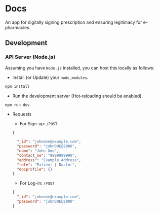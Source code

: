 # Docs

An app for digitally signing prescription and ensuring legitimacy for e-pharmacies.

## Development

### API Server (Node.js)

Assuming you have `Node.js` installed, you can host this locally as follows:

* Install (or Update) your `node_modules`.

```bash
npm install
```

* Run the development server (Hot-reloading should be enabled).

```bash
npm run dev
```

* Requests

  * For Sign-up: `/POST`

  ```json
  {

    "_id": "johndoe@example.com",
    "password": "johnDOE@2000",
    "name": "John Doe",
    "contact_no": "9999999999",
    "address": "Example Address",
    "role": "Patient | Doctor",
    "docprofile": {}
  }
  ```

  * For Log-in: `/POST`

  ```json
  {
    "_id": "johndoe@example.com",
    "password": "johnDOE@2000"
  }

  ```
